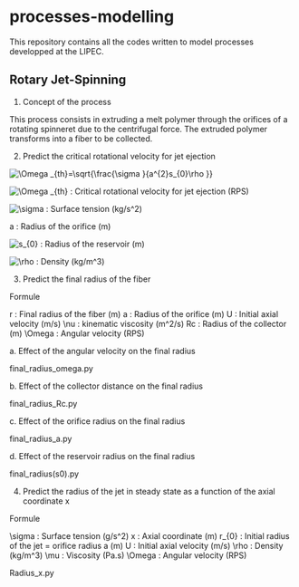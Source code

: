 # processes-modelling

This repository contains all the codes written to model processes developped at the LIPEC.

## Rotary Jet-Spinning


  1. Concept of the process

This process consists in extruding a melt polymer through the orifices of a rotating spinneret due to the centrifugal force.
The extruded polymer transforms into a fiber to be collected.


  2. Predict the critical rotational velocity for jet ejection


<img src="https://latex.codecogs.com/gif.latex?\Omega&space;_{th}=\sqrt{\frac{\sigma&space;}{a^{2}s_{0}\rho&space;}}" title="\Omega _{th}=\sqrt{\frac{\sigma }{a^{2}s_{0}\rho }}" />


<img src="https://latex.codecogs.com/gif.latex?\Omega&space;_{th}" title="\Omega _{th}" /> : Critical rotational velocity for jet ejection (RPS)

<img src="https://latex.codecogs.com/gif.latex?\sigma" title="\sigma" /> : Surface tension (kg/s^2)

a : Radius of the orifice (m)

<img src="https://latex.codecogs.com/gif.latex?s_{0}" title="s_{0}" /> : Radius of the reservoir (m)

<img src="https://latex.codecogs.com/gif.latex?\rho" title="\rho" /> : Density (kg/m^3)


  3. Predict the final radius of the fiber

Formule

r : Final radius of the fiber (m)
a : Radius of the orifice (m)
U : Initial axial velocity (m/s)
\nu : kinematic viscosity (m^2/s)
Rc : Radius of the collector (m)
\Omega : Angular velocity (RPS)

   a. Effect of the angular velocity on the final radius

final_radius_omega.py

   b. Effect of the collector distance on the final radius

final_radius_Rc.py

   c. Effect of the orifice radius on the final radius

final_radius_a.py

   d. Effect of the reservoir radius on the final radius

final_radius(s0).py


  4. Predict the radius of the jet in steady state as a function of the axial coordinate x

Formule

\sigma : Surface tension (g/s^2)
x : Axial coordinate (m)
r_{0} : Initial radius of the jet = orifice radius a (m)
U : Initial axial velocity (m/s)
\rho : Density (kg/m^3)
\mu : Viscosity (Pa.s)
\Omega : Angular velocity (RPS)


Radius_x.py




